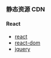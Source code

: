 ### 静态资源 CDN

#### React

- [react](https://unpkg.com/react@16.5.0/umd/react.production.min.js)
- [react-dom](https://unpkg.com/react-dom@16.5.0/umd/react-dom.production.min.js)
- [jquery](http://www.ystzx.net.cn/resources/js/jquery-2.1.4.js)